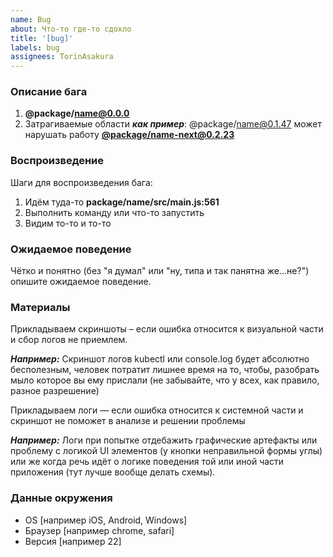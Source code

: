 ```yaml
---
name: Bug
about: Что-то где-то сдохло
title: '[bug]'
labels: bug
assignees: TorinAsakura
---
```


### Описание бага

1. **@package/name@0.0.0**
2. Затрагиваемые области
**_как пример_**: @package/name@0.1.47 может нарушать работу **[@package/name-next@0.2.23](github.com/org-name/repo-name/backend/name-next/service/index.ts)** 
   
### Воспроизведение

Шаги для воспроизведения бага:
1. Идём туда-то **package/name/src/main.js:561**
2. Выполнить команду или что-то запустить
3. Видим то-то и то-то

### Ожидаемое поведение

Чётко и понятно (без "я думал" или "ну, типа и так панятна же…не?") опишите ожидаемое поведение.

### Материалы

Прикладываем скриншоты – если ошибка относится к визуальной части и сбор логов не приемлем. 

**_Например:_**
Скриншот логов kubectl или console.log будет абсолютно бесполезным, человек потратит лишнее время на то, чтобы, разобрать мыло которое вы ему прислали (не забывайте, что у всех, как правило, разное разрешение)

Прикладываем логи — если ошибка относится к системной части и скриншот не поможет в анализе и решении проблемы

**_Например:_**
Логи при попытке отдебажить графические артефакты или проблему с логикой UI элементов (у кнопки неправильной формы углы) или же когда речь идёт о логике поведения той или иной части приложения (тут лучше вообще делать схемы).

### Данные окружения

 - OS [например iOS, Android, Windows]
 - Браузер [например chrome, safari]
 - Версия [например 22]
